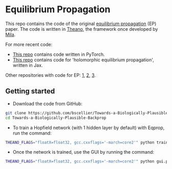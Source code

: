 # Equilibrium Propagation

This repo contains the code of the original [equilibrium propagation](https://www.frontiersin.org/articles/10.3389/fncom.2017.00024/full) (EP) paper. The code is written in [Theano](https://github.com/Theano/Theano), the framework once developed by [Mila](https://mila.quebec/en/).

For more recent code:
* [This repo](https://github.com/rain-neuromorphics/energy-based-learning) contains code written in PyTorch.
* [This repo](https://github.com/Laborieux-Axel/holomorphic_eqprop) contains code for 'holomorphic equilibrium propagation', written in Jax.

Other repositories with code for EP: [1](https://github.com/Laborieux-Axel/Equilibrium-Propagation), [2](https://github.com/smonsays/equilibrium-propagation), [3](https://github.com/ernoult/updatesEPgradientsBPTT).

## Getting started
* Download the code from GitHub:
```bash
git clone https://github.com/bscellier/Towards-a-Biologically-Plausible-Backprop
cd Towards-a-Biologically-Plausible-Backprop
```
* To train a Hopfield network (with 1 hidden layer by default) with Eqprop, run the command:
``` bash
THEANO_FLAGS="floatX=float32, gcc.cxxflags='-march=core2'" python train_model.py
```
* Once the network is trained, use the GUI by running the command:
``` bash
THEANO_FLAGS="floatX=float32, gcc.cxxflags='-march=core2'" python gui.py net1
```